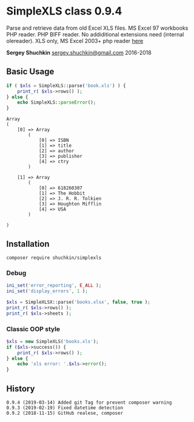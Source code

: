 # SimpleXLS class 0.9.4

Parse and retrieve data from old Excel XLS files. MS Excel 97 workbooks PHP reader. PHP BIFF reader. No addiditional extensions need (internal olereader). XLS only, MS Excel 2003+ php reader [here](https://github.com/shuchkin/simplexlsx)  

**Sergey Shuchkin** <sergey.shuchkin@gmail.com> 2016-2018<br/>

## Basic Usage
```php
if ( $xls = SimpleXLS::parse('book.xls') ) {
	print_r( $xls->rows() );
} else {
	echo SimpleXLS::parseError();
}
```
```
Array
(
    [0] => Array
        (
            [0] => ISBN
            [1] => title
            [2] => author
            [3] => publisher
            [4] => ctry
        )

    [1] => Array
        (
            [0] => 618260307
            [1] => The Hobbit
            [2] => J. R. R. Tolkien
            [3] => Houghton Mifflin
            [4] => USA
        )

)
```
## Installation
```
composer require shuchkin/simplexls
```

### Debug
```php
ini_set('error_reporting', E_ALL );
ini_set('display_errors', 1 );

$xls = SimpleXLSX::parse('books.xlsx', false, true );
print_r( $xls->rows() );
print_r( $xls->sheets );

```
### Classic OOP style 
```php
$xls = new SimpleXLS('books.xls');
if ($xls->success()) {
	print_r( $xls->rows() );
} else {
	echo 'xls error: '.$xls->error();
}
```
	
## History
```
0.9.4 (2019-03-14) Added git Tag for prevent composer warning 
0.9.3 (2019-02-19) Fixed datetime detection
0.9.2 (2018-11-15) GitHub realese, composer
```